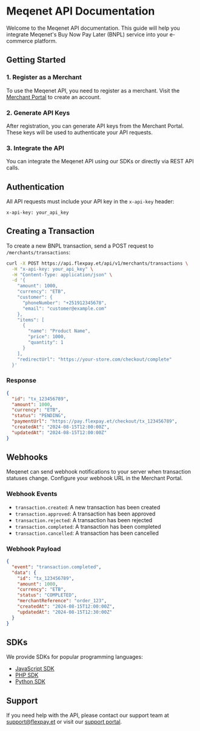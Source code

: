 # Meqenet API Documentation

Welcome to the Meqenet API documentation. This guide will help you integrate Meqenet's Buy Now Pay Later (BNPL) service into your e-commerce platform.

## Getting Started

### 1. Register as a Merchant

To use the Meqenet API, you need to register as a merchant. Visit the [Merchant Portal](https://flexpay.et/merchant) to create an account.

### 2. Generate API Keys

After registration, you can generate API keys from the Merchant Portal. These keys will be used to authenticate your API requests.

### 3. Integrate the API

You can integrate the Meqenet API using our SDKs or directly via REST API calls.

## Authentication

All API requests must include your API key in the `x-api-key` header:

```
x-api-key: your_api_key
```

## Creating a Transaction

To create a new BNPL transaction, send a POST request to `/merchants/transactions`:

```bash
curl -X POST https://api.flexpay.et/api/v1/merchants/transactions \
  -H "x-api-key: your_api_key" \
  -H "Content-Type: application/json" \
  -d '{
    "amount": 1000,
    "currency": "ETB",
    "customer": {
      "phoneNumber": "+251912345678",
      "email": "customer@example.com"
    },
    "items": [
      {
        "name": "Product Name",
        "price": 1000,
        "quantity": 1
      }
    ],
    "redirectUrl": "https://your-store.com/checkout/complete"
  }'
```

### Response

```json
{
  "id": "tx_123456789",
  "amount": 1000,
  "currency": "ETB",
  "status": "PENDING",
  "paymentUrl": "https://pay.flexpay.et/checkout/tx_123456789",
  "createdAt": "2024-08-15T12:00:00Z",
  "updatedAt": "2024-08-15T12:00:00Z"
}
```

## Webhooks

Meqenet can send webhook notifications to your server when transaction statuses change. Configure your webhook URL in the Merchant Portal.

### Webhook Events

- `transaction.created`: A new transaction has been created
- `transaction.approved`: A transaction has been approved
- `transaction.rejected`: A transaction has been rejected
- `transaction.completed`: A transaction has been completed
- `transaction.cancelled`: A transaction has been cancelled

### Webhook Payload

```json
{
  "event": "transaction.completed",
  "data": {
    "id": "tx_123456789",
    "amount": 1000,
    "currency": "ETB",
    "status": "COMPLETED",
    "merchantReference": "order_123",
    "createdAt": "2024-08-15T12:00:00Z",
    "updatedAt": "2024-08-15T12:30:00Z"
  }
}
```

## SDKs

We provide SDKs for popular programming languages:

- [JavaScript SDK](https://github.com/flexpay/flexpay-js)
- [PHP SDK](https://github.com/flexpay/flexpay-php)
- [Python SDK](https://github.com/flexpay/flexpay-python)

## Support

If you need help with the API, please contact our support team at [support@flexpay.et](mailto:support@flexpay.et) or visit our [support portal](https://flexpay.et/support).
